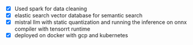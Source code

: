 - [x] Used spark for data cleaning
- [x] elastic search vector database for semantic search
- [x] mistral llm with static quantization and running the inference on onnx compiler with tensorrt runtime
- [x] deployed on docker with gcp and kubernetes
